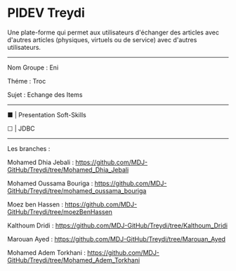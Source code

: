 # PIDEV Treydi

Une plate-forme qui permet aux utilisateurs d'échanger des articles avec d'autres articles (physiques, virtuels ou de service) avec d'autres utilisateurs.

------------------------------------------------------------------------------------------------------------------------------------------------------------------------

Nom Groupe : Eni

Théme : Troc

Sujet : Echange des Items

------------------------------------------------------------------------------------------------------------------------------------------------------------------------

■ | Presentation Soft-Skills 

☐ | JDBC

------------------------------------------------------------------------------------------------------------------------------------------------------------------------

Les branches :

Mohamed Dhia Jebali : https://github.com/MDJ-GitHub/Treydi/tree/Mohamed_Dhia_Jebali

Mohamed Oussama Bouriga : https://github.com/MDJ-GitHub/Treydi/tree/mohamed_oussama_bouriga

Moez ben Hassen : https://github.com/MDJ-GitHub/Treydi/tree/moezBenHassen

Kalthoum Dridi : https://github.com/MDJ-GitHub/Treydi/tree/Kalthoum_Dridi

Marouan Ayed : https://github.com/MDJ-GitHub/Treydi/tree/Marouan_Ayed

Mohamed Adem Torkhani : https://github.com/MDJ-GitHub/Treydi/tree/Mohamed_Adem_Torkhani


